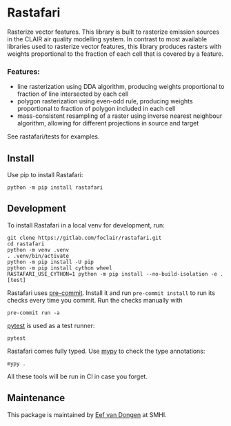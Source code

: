 # Rastafari

Rasterize vector features. This library is built to rasterize emission sources in the CLAIR air quality modelling system. In contrast to most available libraries used to rasterize vector features, this library produces rasters with weights proportional to the fraction of each cell that is covered by a feature.


### Features:

* line rasterization using DDA algorithm, producing weights proportional to fraction of line intersected by each cell
* polygon rasterization using even-odd rule, producing weights proportional to fraction of polygon included in each cell 
* mass-consistent resampling of a raster using inverse nearest neighbour algorithm, allowing for different projections in source and target

See rastafari/tests for examples.

## Install

Use pip to install Rastafari:

```console
python -m pip install rastafari
```


## Development

To install Rastafari in a local venv for development, run:
```console
git clone https://gitlab.com/foclair/rastafari.git
cd rastafari
python -m venv .venv
. .venv/bin/activate
python -m pip install -U pip
python -m pip install cython wheel
RASTAFARI_USE_CYTHON=1 python -m pip install --no-build-isolation -e .[test]
```

Rastafari uses [pre-commit][].  Install it and run `pre-commit
install` to run its checks every time you commit.  Run the checks
manually with

```console
pre-commit run -a
```

[pytest][] is used as a test runner:

```console
pytest
```

Rastafari comes fully typed.  Use [mypy][] to check the type annotations:

```console
mypy .
```

All these tools will be run in CI in case you forget.

[mypy]: https://www.mypy-lang.org/
[pre-commit]: https://pre-commit.com/
[pytest]: https://pytest.org/
[pip-tools]: https://github.com/jazzband/pip-tools/


## Maintenance

This package is maintained by [Eef van Dongen][] at SMHI.

[Eef van Dongen]: mailto:eef.vandongen@smhi.se
